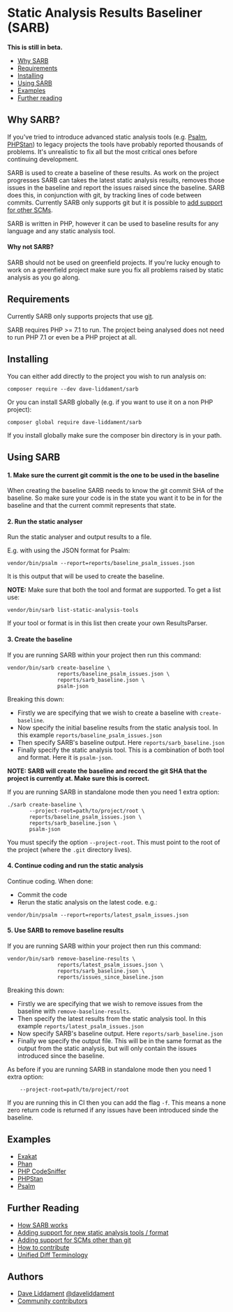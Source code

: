 # Static Analysis Results Baseliner (SARB)

**This is still in beta.**

 * [Why SARB](#why-sarb)
 * [Requirements](#requirements)
 * [Installing](#installing)
 * [Using SARB](#using-sarb)
 * [Examples](#examples)
 * [Further reading](#further-reading)

## Why SARB?

If you've tried to introduce advanced static analysis tools (e.g.
[Psalm](https://getpsalm.org), [PHPStan](https://github.com/phpstan/phpstan))
to legacy projects the tools have probably reported thousands of problems.
It's unrealistic to fix all but the most critical ones before continuing development.

SARB is used to create a baseline of these results. As work on the project
progresses SARB can takes the latest static analysis results, removes
those issues in the baseline and report the issues raised since the baseline.
SARB does this, in conjunction with git, by tracking lines of code between commits.
Currently SARB only supports git but it is possible to [add support for other SCMs](docs/NewHistoryAnalyser.md).

SARB is written in PHP, however it can be used to baseline results for any language and any static analysis tool.


#### Why not SARB?

SARB should not be used on greenfield projects. If you're lucky enough to work on a greenfield project make sure you fix all problems raised by static analysis as you go along.

## Requirements

Currently SARB only supports projects that use [git](https://git-scm.com/).

SARB requires PHP >= 7.1 to run. The project being analysed does not need to run PHP 7.1 or even be a PHP project at all.

## Installing

You can either add directly to the project you wish to run analysis on:

```
composer require --dev dave-liddament/sarb
```

Or you can install SARB globally (e.g. if you want to use it on a non PHP project):

```
composer global require dave-liddament/sarb
```

If you install globally make sure the composer bin directory is in your path.


## Using SARB

#### 1. Make sure the current git commit is the one to be used in the baseline

When creating the baseline SARB needs to know the git commit SHA of the baseline.
So make sure your code is in the state you want it to be in for the baseline and that the current commit represents that state.


#### 2. Run the static analyser

Run the static analyser and output results to a file.

E.g. with using the JSON format for Psalm:
```
vendor/bin/psalm --report=reports/baseline_psalm_issues.json
```

It is this output that will be used to create the baseline.


**NOTE:** Make sure that both the tool and format are supported. To get a list use:

```
vendor/bin/sarb list-static-analysis-tools
```

If your tool or format is in this list then create your own ResultsParser.


#### 3. Create the baseline

If you are running SARB within your project then run this command:
```
vendor/bin/sarb create-baseline \
                reports/baseline_psalm_issues.json \
                reports/sarb_baseline.json \
                psalm-json
```

Breaking this down:

 * Firstly we are specifying that we wish to create a baseline with `create-baseline`.
 * Now specify the initial baseline results from the static analysis tool. In this example `reports/baseline_psalm_issues.json`
 * Then specify SARB's baseline output. Here `reports/sarb_baseline.json`
 * Finally specify the static analysis tool. This is a combination of both tool and format. Here it is `psalm-json`.

**NOTE: SARB will create the baseline and record the git SHA that the project is currently at. Make sure this is correct.**

If you are running SARB in standalone mode then you need 1 extra option:

```
./sarb create-baseline \
       --project-root=path/to/project/root \
       reports/baseline_psalm_issues.json \
       reports/sarb_baseline.json \
       psalm-json
```

You must specify the option `--project-root`. This must point to the root of the project (where the `.git` directory lives).

#### 4. Continue coding and run the static analysis

Continue coding. When done:

 * Commit the code
 * Rerun the static analysis on the latest code. e.g.:

```
vendor/bin/psalm --report=reports/latest_psalm_issues.json
```


#### 5. Use SARB to remove baseline results

If you are running SARB within your project then run this command:
```
vendor/bin/sarb remove-baseline-results \
                reports/latest_psalm_issues.json \
                reports/sarb_baseline.json \
                reports/issues_since_baseline.json
```

Breaking this down:

 * Firstly we are specifying that we wish to remove issues from the baseline with `remove-baseline-results`.
 * Then specify the latest results from the static analysis tool. In this example `reports/latest_psalm_issues.json`
 * Now specify SARB's baseline output. Here `reports/sarb_baseline.json`
 * Finally we specify the output file. This will be in the same format as the output from the static analysis, but will only contain the issues introduced since the baseline.


As before if you are running SARB in standalone mode then you need 1 extra option:
```
    --project-root=path/to/project/root
```

If you are running this in CI then you can add the flag `-f`. This means a none zero return code is returned if any issues have been introduced sinde the baseline.

## Examples

 * [Exakat](https://www.exakat.io/exakat-1-8-3-review/)
 * [Phan](docs/Phan.md)
 * [PHP CodeSniffer](docs/PhpCodeSniffer.md)
 * [PHPStan](docs/PhpStan.md)
 * [Psalm](docs/Psalm.md)


## Further Reading
 
 * [How SARB works](docs/HowSarbWorks.md)
 * [Adding support for new static analysis tools / format](docs/NewResultsParser.md)
 * [Adding support for SCMs other than git](docs/NewHistoryAnalyser.md)
 * [How to contribute](docs/Contributing.md)
 * [Unified Diff Terminology](docs/UnifiedDiffTerminology.md)


## Authors

 * [Dave Liddament](https://www.daveliddament.co.uk) [@daveliddament](https://twitter.com/daveliddament)
 * [Community contributors](https://github.com/daveliddament/sarb/graphs/contributors)
